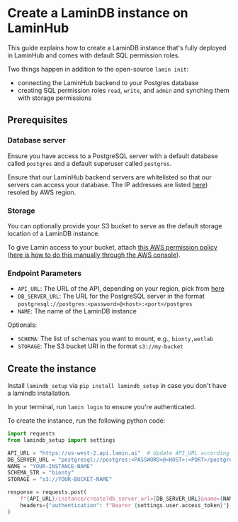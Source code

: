 # Create a LaminDB instance on LaminHub

This guide explains how to create a LaminDB instance that's fully deployed in LaminHub and comes with default SQL permission roles.

Two things happen in addition to the open-source `lamin init`:

- connecting the LaminHub backend to your Postgres database
- creating SQL permission roles `read`, `write`, and `admin` and synching them with storage permissions

## Prerequisites

### Database server

Ensure you have access to a PostgreSQL server with a default database called `postgres` and a default superuser called `postgres`.

Ensure that our LaminHub backend servers are whitelisted so that our servers can access your database. The IP addresses are listed [here](service-endpoints.md)) resoled by AWS region.

### Storage

You can optionally provide your S3 bucket to serve as the default storage location of a LaminDB instance.

To give Lamin access to your bucket, attach [this AWS permission policy](bucket-policy.md) ([here is how to do this manually through the AWS console](https://docs.aws.amazon.com/AmazonS3/latest/userguide/add-bucket-policy.html)).

### Endpoint Parameters

- `API_URL`: The URL of the API, depending on your region, pick from [here](service-endpoints.md)
- `DB_SERVER_URL`: The URL for the PostgreSQL server in the format `postgresql://postgres:<password>@<host>:<port>/postgres`
- `NAME`: The name of the LaminDB instance

Optionals:
- `SCHEMA`: The list of schemas you want to mount, e.g., `bionty,wetlab`
- `STORAGE`: The S3 bucket URI in the format `s3://my-bucket`

## Create the instance

Install `lamindb_setup` via `pip install lamindb_setup` in case you don't have a lamindb installation.

In your terminal, run `lamin login` to ensure you're authenticated.

To create the instance, run the following python code:

```python
import requests
from lamindb_setup import settings

API_URL = "https://us-west-2.api.lamin.ai"  # Update API_URL according to the region where you to deploy.
DB_SERVER_URL = "postgresql://postgres:<PASSWORD>@<HOST>:<PORT>/postgres"
NAME = "YOUR-INSTANCE-NAME"
SCHEMA_STR = "bionty"
STORAGE = "s3://YOUR-BUCKET-NAME"

response = requests.post(
    f"{API_URL}/instance/create?db_server_url={DB_SERVER_URL}&name={NAME}&schema_str={SCHEMA_STR}&storage={STORAGE}",
    headers={"authentication": f"Bearer {settings.user.access_token}"},
)
```
